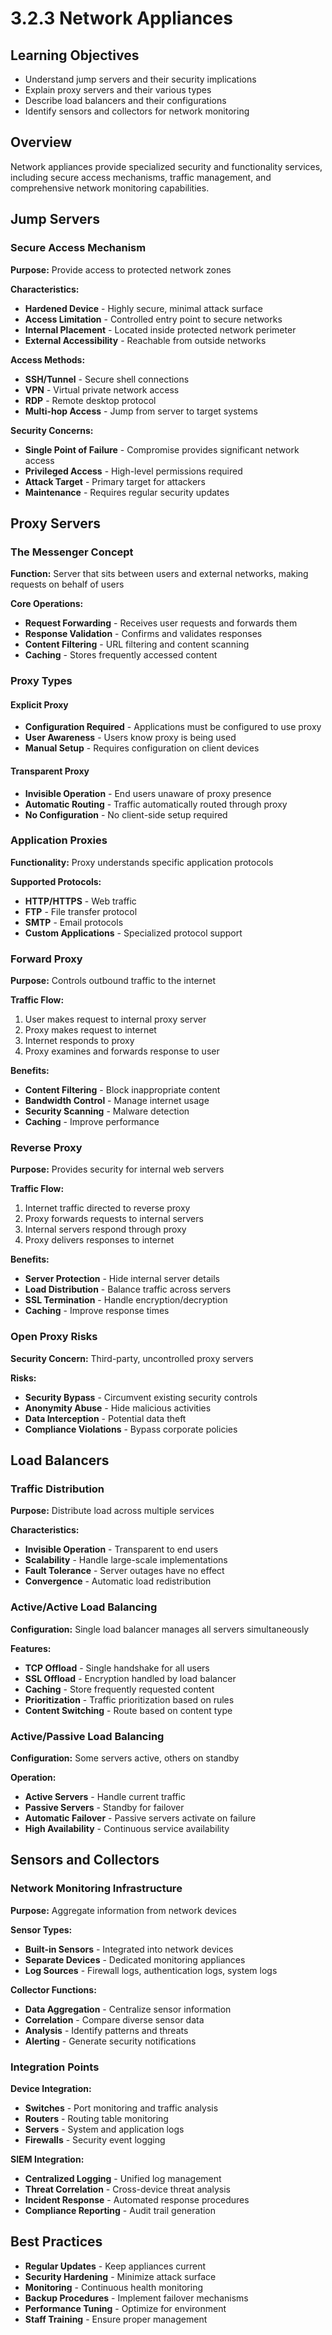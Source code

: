 # 3.2.3 Network Appliances

## Learning Objectives
- Understand jump servers and their security implications
- Explain proxy servers and their various types
- Describe load balancers and their configurations
- Identify sensors and collectors for network monitoring

## Overview
Network appliances provide specialized security and functionality services, including secure access mechanisms, traffic management, and comprehensive network monitoring capabilities.

## Jump Servers

### Secure Access Mechanism
**Purpose:** Provide access to protected network zones

**Characteristics:**
- **Hardened Device** - Highly secure, minimal attack surface
- **Access Limitation** - Controlled entry point to secure networks
- **Internal Placement** - Located inside protected network perimeter
- **External Accessibility** - Reachable from outside networks

**Access Methods:**
- **SSH/Tunnel** - Secure shell connections
- **VPN** - Virtual private network access
- **RDP** - Remote desktop protocol
- **Multi-hop Access** - Jump from server to target systems

**Security Concerns:**
- **Single Point of Failure** - Compromise provides significant network access
- **Privileged Access** - High-level permissions required
- **Attack Target** - Primary target for attackers
- **Maintenance** - Requires regular security updates

## Proxy Servers

### The Messenger Concept
**Function:** Server that sits between users and external networks, making requests on behalf of users

**Core Operations:**
- **Request Forwarding** - Receives user requests and forwards them
- **Response Validation** - Confirms and validates responses
- **Content Filtering** - URL filtering and content scanning
- **Caching** - Stores frequently accessed content

### Proxy Types

#### Explicit Proxy
- **Configuration Required** - Applications must be configured to use proxy
- **User Awareness** - Users know proxy is being used
- **Manual Setup** - Requires configuration on client devices

#### Transparent Proxy
- **Invisible Operation** - End users unaware of proxy presence
- **Automatic Routing** - Traffic automatically routed through proxy
- **No Configuration** - No client-side setup required

### Application Proxies
**Functionality:** Proxy understands specific application protocols

**Supported Protocols:**
- **HTTP/HTTPS** - Web traffic
- **FTP** - File transfer protocol
- **SMTP** - Email protocols
- **Custom Applications** - Specialized protocol support

### Forward Proxy
**Purpose:** Controls outbound traffic to the internet

**Traffic Flow:**
1. User makes request to internal proxy server
2. Proxy makes request to internet
3. Internet responds to proxy
4. Proxy examines and forwards response to user

**Benefits:**
- **Content Filtering** - Block inappropriate content
- **Bandwidth Control** - Manage internet usage
- **Security Scanning** - Malware detection
- **Caching** - Improve performance

### Reverse Proxy
**Purpose:** Provides security for internal web servers

**Traffic Flow:**
1. Internet traffic directed to reverse proxy
2. Proxy forwards requests to internal servers
3. Internal servers respond through proxy
4. Proxy delivers responses to internet

**Benefits:**
- **Server Protection** - Hide internal server details
- **Load Distribution** - Balance traffic across servers
- **SSL Termination** - Handle encryption/decryption
- **Caching** - Improve response times

### Open Proxy Risks
**Security Concern:** Third-party, uncontrolled proxy servers

**Risks:**
- **Security Bypass** - Circumvent existing security controls
- **Anonymity Abuse** - Hide malicious activities
- **Data Interception** - Potential data theft
- **Compliance Violations** - Bypass corporate policies

## Load Balancers

### Traffic Distribution
**Purpose:** Distribute load across multiple services

**Characteristics:**
- **Invisible Operation** - Transparent to end users
- **Scalability** - Handle large-scale implementations
- **Fault Tolerance** - Server outages have no effect
- **Convergence** - Automatic load redistribution

### Active/Active Load Balancing
**Configuration:** Single load balancer manages all servers simultaneously

**Features:**
- **TCP Offload** - Single handshake for all users
- **SSL Offload** - Encryption handled by load balancer
- **Caching** - Store frequently requested content
- **Prioritization** - Traffic prioritization based on rules
- **Content Switching** - Route based on content type

### Active/Passive Load Balancing
**Configuration:** Some servers active, others on standby

**Operation:**
- **Active Servers** - Handle current traffic
- **Passive Servers** - Standby for failover
- **Automatic Failover** - Passive servers activate on failure
- **High Availability** - Continuous service availability

## Sensors and Collectors

### Network Monitoring Infrastructure
**Purpose:** Aggregate information from network devices

**Sensor Types:**
- **Built-in Sensors** - Integrated into network devices
- **Separate Devices** - Dedicated monitoring appliances
- **Log Sources** - Firewall logs, authentication logs, system logs

**Collector Functions:**
- **Data Aggregation** - Centralize sensor information
- **Correlation** - Compare diverse sensor data
- **Analysis** - Identify patterns and threats
- **Alerting** - Generate security notifications

### Integration Points
**Device Integration:**
- **Switches** - Port monitoring and traffic analysis
- **Routers** - Routing table monitoring
- **Servers** - System and application logs
- **Firewalls** - Security event logging

**SIEM Integration:**
- **Centralized Logging** - Unified log management
- **Threat Correlation** - Cross-device threat analysis
- **Incident Response** - Automated response procedures
- **Compliance Reporting** - Audit trail generation

## Best Practices
- **Regular Updates** - Keep appliances current
- **Security Hardening** - Minimize attack surface
- **Monitoring** - Continuous health monitoring
- **Backup Procedures** - Implement failover mechanisms
- **Performance Tuning** - Optimize for environment
- **Staff Training** - Ensure proper management